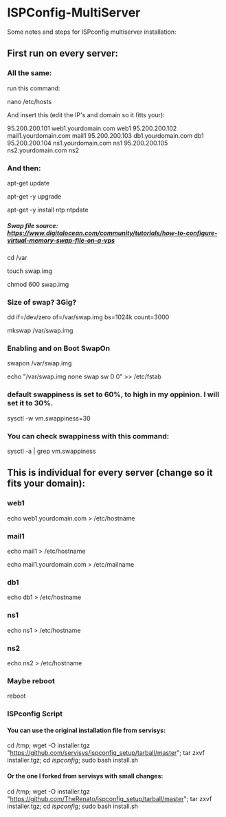 # ISPConfig-MultiServer

Some notes and steps for ISPconfig multiserver installation:



## First run on every server:

### All the same:

run this command:

nano /etc/hosts

And insert this (edit the IP's and domain so it fitts your):

95.200.200.101   web1.yourdomain.com web1
95.200.200.102   mail1.yourdomain.com mail1
95.200.200.103   db1.yourdomain.com db1
95.200.200.104   ns1.yourdomain.com ns1
95.200.200.105   ns2.yourdomain.com ns2

### And then:

apt-get update

apt-get -y upgrade

apt-get -y install ntp ntpdate


##### Swap file source: https://www.digitalocean.com/community/tutorials/how-to-configure-virtual-memory-swap-file-on-a-vps


cd /var

touch swap.img

chmod 600 swap.img

### Size of swap? 3Gig?

dd if=/dev/zero of=/var/swap.img bs=1024k count=3000

mkswap /var/swap.img


### Enabling and on Boot SwapOn

swapon /var/swap.img

echo "/var/swap.img    none    swap    sw    0    0" >> /etc/fstab

### default swappiness is set to 60%, to high in my oppinion. I will set it to 30%.

sysctl -w vm.swappiness=30

### You can check swappiness with this command:

sysctl -a | grep vm.swappiness

## This is individual for every server (change so it fits your domain):

### web1

echo web1.yourdomain.com > /etc/hostname

### mail1

echo mail1 > /etc/hostname

echo mail1.yourdomain.com > /etc/mailname

### db1

echo db1 > /etc/hostname

### ns1

echo ns1 > /etc/hostname

### ns2

echo ns2 > /etc/hostname

### Maybe reboot

reboot

### ISPconfig Script

#### You can use the original installation file from servisys:

cd /tmp; wget -O installer.tgz "https://github.com/servisys/ispconfig_setup/tarball/master"; tar zxvf installer.tgz; cd *ispconfig*; sudo bash install.sh


#### Or the one I forked from servisys with small changes:

cd /tmp; wget -O installer.tgz "https://github.com/TheRenato/ispconfig_setup/tarball/master"; tar zxvf installer.tgz; cd *ispconfig*; sudo bash install.sh
